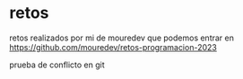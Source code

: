 # retos
retos realizados por mi de mouredev que podemos entrar en https://github.com/mouredev/retos-programacion-2023

prueba de conflicto en git